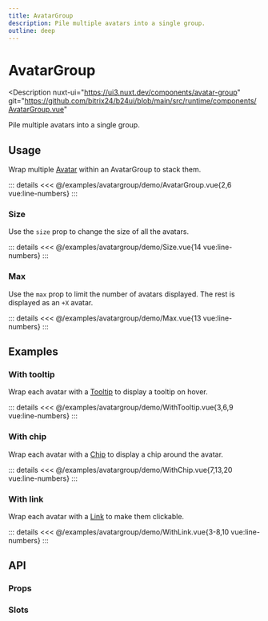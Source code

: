 ```yaml
---
title: AvatarGroup
description: Pile multiple avatars into a single group.
outline: deep
---
```

<script setup>
import AvatarGroupExample from '/examples/avatargroup/AvatarGroup.vue';
import SizeExample from '/examples/avatargroup/Size.vue';
import MaxExample from '/examples/avatargroup/Max.vue';
import WithTooltipExample from '/examples/avatargroup/WithTooltip.vue';
import WithChipExample from '/examples/avatargroup/WithChip.vue';
import WithLinkExample from '/examples/avatargroup/WithLink.vue';
</script>
# AvatarGroup

<Description
  nuxt-ui="https://ui3.nuxt.dev/components/avatar-group"
  git="https://github.com/bitrix24/b24ui/blob/main/src/runtime/components/AvatarGroup.vue"
>
  Pile multiple avatars into a single group.
</Description>

## Usage

Wrap multiple [Avatar](/components/avatar) within an AvatarGroup to stack them.

<div class="lg:min-h-[160px]">
  <ClientOnly>
    <AvatarGroupExample />
  </ClientOnly>
</div>

::: details
<<< @/examples/avatargroup/demo/AvatarGroup.vue{2,6 vue:line-numbers}
:::

### Size

Use the `size` prop to change the size of all the avatars.

<div class="lg:min-h-[160px]">
  <ClientOnly>
    <SizeExample />
  </ClientOnly>
</div>

::: details
<<< @/examples/avatargroup/demo/Size.vue{14 vue:line-numbers}
:::

### Max

Use the `max` prop to limit the number of avatars displayed. The rest is displayed as an `+X` avatar.

<div class="lg:min-h-[160px]">
  <ClientOnly>
    <MaxExample />
  </ClientOnly>
</div>

::: details
<<< @/examples/avatargroup/demo/Max.vue{13 vue:line-numbers}
:::

## Examples

### With tooltip

Wrap each avatar with a [Tooltip](/components/tooltip) to display a tooltip on hover.

<div class="lg:min-h-[160px]">
  <ClientOnly>
    <WithTooltipExample />
  </ClientOnly>
</div>

::: details
<<< @/examples/avatargroup/demo/WithTooltip.vue{3,6,9 vue:line-numbers}
:::

### With chip

Wrap each avatar with a [Chip](/components/chip) to display a chip around the avatar.

<div class="lg:min-h-[160px]">
  <ClientOnly>
    <WithChipExample />
  </ClientOnly>
</div>

::: details
<<< @/examples/avatargroup/demo/WithChip.vue{7,13,20 vue:line-numbers}
:::

### With link

Wrap each avatar with a [Link](/components/link) to make them clickable.

<div class="lg:min-h-[160px]">
  <ClientOnly>
    <WithLinkExample />
  </ClientOnly>
</div>

::: details
<<< @/examples/avatargroup/demo/WithLink.vue{3-8,10 vue:line-numbers}
:::

## API

### Props

<ComponentProps component="AvatarGroup" />

### Slots

<ComponentSlots component="AvatarGroup" />
